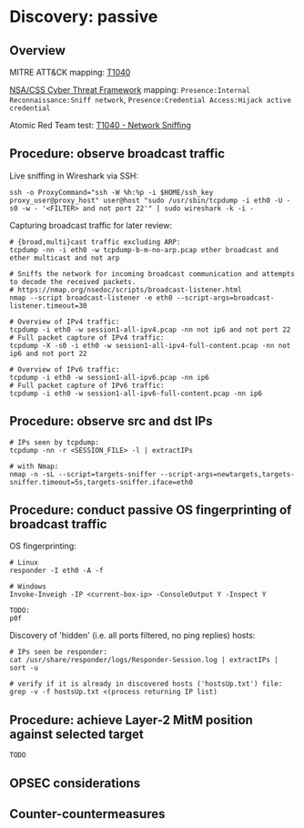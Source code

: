 
# Discovery: passive

## Overview

MITRE ATT&CK mapping: [T1040](https://attack.mitre.org/techniques/T1040/)

[NSA/CSS Cyber Threat Framework](https://media.defense.gov/2019/Jul/16/2002158108/-1/-1/0/CTR_NSA-CSS-TECHNICAL-CYBER-THREAT-FRAMEWORK_V2.PDF) mapping: `Presence:Internal Reconnaissance:Sniff network`, `Presence:Credential Access:Hijack active credential`

Atomic Red Team test: [T1040 - Network Sniffing](https://github.com/redcanaryco/atomic-red-team/blob/master/atomics/T1040/T1040.md)

## Procedure: observe broadcast traffic

Live sniffing in Wireshark via SSH:

```
ssh -o ProxyCommand="ssh -W %h:%p -i $HOME/ssh_key proxy_user@proxy_host" user@host "sudo /usr/sbin/tcpdump -i eth0 -U -s0 -w - '<FILTER> and not port 22'" | sudo wireshark -k -i -
```

Capturing broadcast traffic for later review:

```
# {broad,multi}cast traffic excluding ARP:
tcpdump -nn -i eth0 -w tcpdump-b-m-no-arp.pcap ether broadcast and ether multicast and not arp

# Sniffs the network for incoming broadcast communication and attempts to decode the received packets.
# https://nmap.org/nsedoc/scripts/broadcast-listener.html
nmap --script broadcast-listener -e eth0 --script-args=broadcast-listener.timeout=30

# Overview of IPv4 traffic:
tcpdump -i eth0 -w session1-all-ipv4.pcap -nn not ip6 and not port 22
# Full packet capture of IPv4 traffic:
tcpdump -X -s0 -i eth0 -w session1-all-ipv4-full-content.pcap -nn not ip6 and not port 22

# Overview of IPv6 traffic:
tcpdump -i eth0 -w session1-all-ipv6.pcap -nn ip6
# Full packet capture of IPv6 traffic:
tcpdump -i eth0 -w session1-all-ipv6-full-content.pcap -nn ip6
```

## Procedure: observe src and dst IPs

```
# IPs seen by tcpdump:
tcpdump -nn -r <SESSION_FILE> -l | extractIPs

# with Nmap:
nmap -n -sL --script=targets-sniffer --script-args=newtargets,targets-sniffer.timeout=5s,targets-sniffer.iface=eth0
```

## Procedure: conduct passive OS fingerprinting of broadcast traffic

OS fingerprinting:

```
# Linux
responder -I eth0 -A -f

# Windows
Invoke-Inveigh -IP <current-box-ip> -ConsoleOutput Y -Inspect Y

TODO:
p0f
```

Discovery of 'hidden' (i.e. all ports filtered, no ping replies) hosts:

```
# IPs seen be responder:
cat /usr/share/responder/logs/Responder-Session.log | extractIPs | sort -u

# verify if it is already in discovered hosts ('hostsUp.txt') file:
grep -v -f hostsUp.txt <(process returning IP list)
```

## Procedure: achieve Layer-2 MitM position against selected target

```
TODO
```

## OPSEC considerations

## Counter-countermeasures
